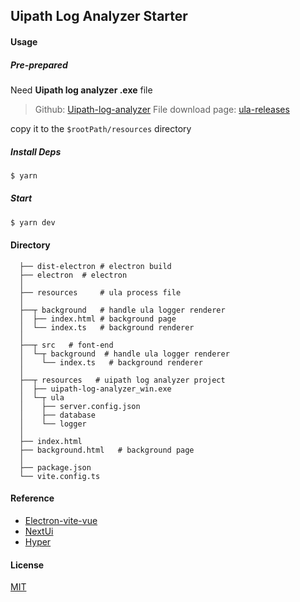 ## Uipath Log Analyzer Starter

#### Usage

##### Pre-prepared

Need **Uipath log analyzer .exe** file

> Github: [Uipath-log-analyzer](https://github.com/HinokiSu/uipath-log-analyzer)
> File download page: [ula-releases](https://github.com/HinokiSu/uipath-log-analyzer/releases)

copy it to the `$rootPath/resources` directory

##### Install Deps

```bash
$ yarn
```

##### Start

```bash
$ yarn dev
```

#### Directory

```
  ├── dist-electron # electron build
  ├── electron  # electron
  │
  ├── resources     # ula process file
  │
  ├──┬ background   # handle ula logger renderer
  │  ├── index.html # background page
  │  └── index.ts   # background renderer
  │
  ├──┬ src   # font-end
  │  └─┬ background  # handle ula logger renderer
  │    └── index.ts   # background renderer
  │
  ├──┬ resources   # uipath log analyzer project
  │  ├── uipath-log-analyzer_win.exe
  │  └─┬ ula
  │    ├── server.config.json
  │    ├── database
  │    └── logger
  │
  ├── index.html
  ├── background.html   # background page
  │
  ├── package.json
  └── vite.config.ts
```

#### Reference

- [Electron-vite-vue](https://github.com/electron-vite/electron-vite-vue)
- [NextUi](https://nextui.org/)
- [Hyper](https://github.com/vercel/hyper)

#### License

[MIT](https://github.com/HinokiSu/ula-starter/blob/main/LICENSE)


